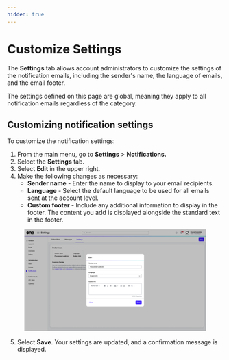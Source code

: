 ```yaml
---
hidden: true
---
```


# Customize Settings

The **Settings** tab allows account administrators to customize the settings of the notification emails, including the sender's name, the language of emails, and the email footer.

The settings defined on this page are global, meaning they apply to all notification emails regardless of the category.&#x20;

## Customizing notification settings

To customize the notification settings:

1. From the main menu, go to **Settings** > **Notifications.**
2. Select the **Settings** tab.&#x20;
3. Select **Edit** in the upper right.
4. Make the following changes as necessary:
   * **Sender name** - Enter the name to display to your email recipients.
   * **Language** - Select the default language to be used for all emails sent at the account level.
   * **Custom footer** - Include any additional information to display in the footer. The content you add is displayed alongside the standard text in the footer.&#x20;

<figure><img src="../../../.gitbook/assets/notifications_settings.png" alt=""><figcaption></figcaption></figure>

5. Select **Save**. Your settings are updated, and a confirmation message is displayed.
